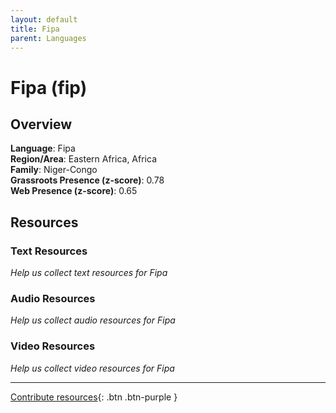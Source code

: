 ```yaml
---
layout: default
title: Fipa
parent: Languages
---
```


# Fipa (fip)

## Overview

**Language**: Fipa  
**Region/Area**: Eastern Africa, Africa  
**Family**: Niger-Congo  
**Grassroots Presence (z-score)**: 0.78  
**Web Presence (z-score)**: 0.65  

## Resources

### Text Resources
*Help us collect text resources for Fipa*

### Audio Resources
*Help us collect audio resources for Fipa*

### Video Resources
*Help us collect video resources for Fipa*

---

[Contribute resources](https://forms.office.com/e/1SfLJx3u1r){: .btn .btn-purple }
